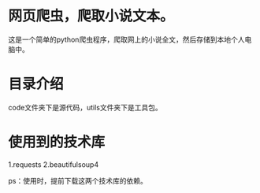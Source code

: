 # 网页爬虫，爬取小说文本。
这是一个简单的python爬虫程序，爬取网上的小说全文，然后存储到本地个人电脑中。

# 目录介绍
code文件夹下是源代码，utils文件夹下是工具包。

# 使用到的技术库
1.requests
2.beautifulsoup4

ps：使用时，提前下载这两个技术库的依赖。

